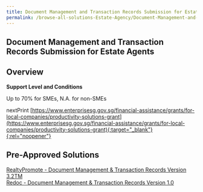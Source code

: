 ```yaml
---
title: Document Management and Transaction Records Submission for Estate Agents
permalink: /browse-all-solutions-Estate-Agency/Document-Management-and-Transaction-Records-Submission-for-Estate-Agents
---
```


## Document Management and Transaction Records Submission for Estate Agents
## Overview

**Support Level and Conditions**

Up to 70% for SMEs, N.A. for non-SMEs

nextPrint
[https://www.enterprisesg.gov.sg/financial-assistance/grants/for-local-companies/productivity-solutions-grant](https://www.enterprisesg.gov.sg/financial-assistance/grants/for-local-companies/productivity-solutions-grant){:target="_blank"}{:rel="noopener"}

## Pre-Approved Solutions

<a href='/productivity-solutions-grant/solutionrepo/solution2623' target='_blank'>RealtyPromote - Document Management & Transaction Records Version 3.2TM</a><br>
<a href='/productivity-solutions-grant/solutionrepo/solution2712' target='_blank'>Redoc - Document Management & Transaction Records Version 1.0</a><br>
